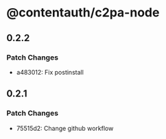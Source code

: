 # @contentauth/c2pa-node

## 0.2.2

### Patch Changes

- a483012: Fix postinstall

## 0.2.1

### Patch Changes

- 75515d2: Change github workflow
